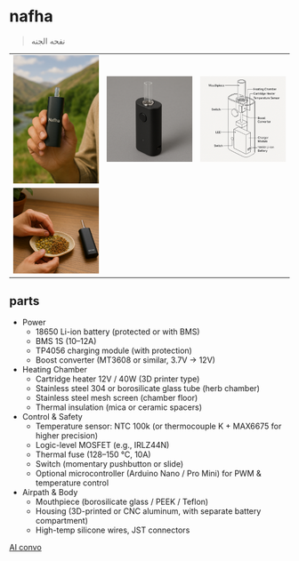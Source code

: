 # nafha

> نفحه الجنه

|   |   |   |
| --- | --- | --- |
| [![image](https://github.com/kamangir/assets2/blob/main/nafha/01.png?raw=true)](https://github.com/kamangir/assets2/blob/main/nafha/01.png?raw=true) | [![image](https://github.com/kamangir/assets2/blob/main/nafha/02.png?raw=true)](https://github.com/kamangir/assets2/blob/main/nafha/02.png?raw=true) | [![image](https://github.com/kamangir/assets2/blob/main/nafha/03.png?raw=true)](https://github.com/kamangir/assets2/blob/main/nafha/03.png?raw=true) |
| [![image](https://github.com/kamangir/assets2/blob/main/nafha/04.png?raw=true)](https://github.com/kamangir/assets2/blob/main/nafha/04.png?raw=true) |  |  |

## parts

- Power
    - 18650 Li-ion battery (protected or with BMS)
    - BMS 1S (10–12A)
    - TP4056 charging module (with protection)
    - Boost converter (MT3608 or similar, 3.7V → 12V)
- Heating Chamber
    - Cartridge heater 12V / 40W (3D printer type)
    - Stainless steel 304 or borosilicate glass tube (herb chamber)
    - Stainless steel mesh screen (chamber floor)
    - Thermal insulation (mica or ceramic spacers)
- Control & Safety
    - Temperature sensor: NTC 100k (or thermocouple K + MAX6675 for higher precision)
    - Logic-level MOSFET (e.g., IRLZ44N)
    - Thermal fuse (128–150 °C, 10A)
    - Switch (momentary pushbutton or slide)
    - Optional microcontroller (Arduino Nano / Pro Mini) for PWM & temperature control
- Airpath & Body
    - Mouthpiece (borosilicate glass / PEEK / Teflon)
    - Housing (3D-printed or CNC aluminum, with separate battery compartment)
    - High-temp silicone wires, JST connectors

[AI convo](https://chatgpt.com/c/68de9027-4d3c-8326-997a-c1f6669e0282)

